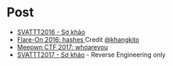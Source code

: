 # Post
- [SVATTT2016 - Sơ khảo](/svattt2016quals.md)
- [Flare-On 2016: hashes ](/hashes_flare-on2016) Credit [@khangkito](https://www.facebook.com/khang.kito)
- [Meepwn CTF 2017: whoareyou](/whoareyou%40meepwnctf2017.md)
- [SVATTT2017 - Sơ khảo](https://nightst0rm.net/2017/11/write-ups-vong-loai-svattt-2017-jharmony-hidden-serialme/) - Reverse Engineering only
